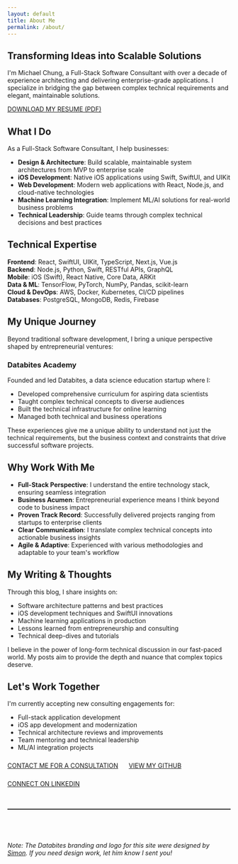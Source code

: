 ```yaml
---
layout: default
title: About Me
permalink: /about/
---
```


## Transforming Ideas into Scalable Solutions

I'm Michael Chung, a Full-Stack Software Consultant with over a decade of experience architecting and delivering enterprise-grade applications. I specialize in bridging the gap between complex technical requirements and elegant, maintainable solutions.

<a href="/assets/MichaelChungResume.pdf" class="btn btn-primary">DOWNLOAD MY RESUME (PDF)</a>

## What I Do

As a Full-Stack Software Consultant, I help businesses:

- **Design & Architecture**: Build scalable, maintainable system architectures from MVP to enterprise scale
- **iOS Development**: Native iOS applications using Swift, SwiftUI, and UIKit
- **Web Development**: Modern web applications with React, Node.js, and cloud-native technologies
- **Machine Learning Integration**: Implement ML/AI solutions for real-world business problems
- **Technical Leadership**: Guide teams through complex technical decisions and best practices

## Technical Expertise

**Frontend**: React, SwiftUI, UIKit, TypeScript, Next.js, Vue.js  
**Backend**: Node.js, Python, Swift, RESTful APIs, GraphQL  
**Mobile**: iOS (Swift), React Native, Core Data, ARKit  
**Data & ML**: TensorFlow, PyTorch, NumPy, Pandas, scikit-learn  
**Cloud & DevOps**: AWS, Docker, Kubernetes, CI/CD pipelines  
**Databases**: PostgreSQL, MongoDB, Redis, Firebase  

## My Unique Journey

Beyond traditional software development, I bring a unique perspective shaped by entrepreneurial ventures:

### Databites Academy
Founded and led Databites, a data science education startup where I:
- Developed comprehensive curriculum for aspiring data scientists
- Taught complex technical concepts to diverse audiences
- Built the technical infrastructure for online learning
- Managed both technical and business operations

These experiences give me a unique ability to understand not just the technical requirements, but the business context and constraints that drive successful software projects.

## Why Work With Me

- **Full-Stack Perspective**: I understand the entire technology stack, ensuring seamless integration
- **Business Acumen**: Entrepreneurial experience means I think beyond code to business impact
- **Proven Track Record**: Successfully delivered projects ranging from startups to enterprise clients
- **Clear Communication**: I translate complex technical concepts into actionable business insights
- **Agile & Adaptive**: Experienced with various methodologies and adaptable to your team's workflow

## My Writing & Thoughts

Through this blog, I share insights on:
- Software architecture patterns and best practices
- iOS development techniques and SwiftUI innovations
- Machine learning applications in production
- Lessons learned from entrepreneurship and consulting
- Technical deep-dives and tutorials

I believe in the power of long-form technical discussion in our fast-paced world. My posts aim to provide the depth and nuance that complex topics deserve.

## Let's Work Together

I'm currently accepting new consulting engagements for:
- Full-stack application development
- iOS app development and modernization
- Technical architecture reviews and improvements
- Team mentoring and technical leadership
- ML/AI integration projects

<div style="display: flex; gap: 24px; flex-wrap: wrap; margin-top: 24px; align-items: center;">
  <a href="mailto:michael.chung@databites.ca" class="btn btn-primary">CONTACT ME FOR A CONSULTATION</a>
  <a href="https://github.com/ArEnSc" class="btn" style="border: 1px solid var(--md-primary); color: var(--md-primary); margin: 0;" target="_blank">VIEW MY GITHUB</a>
  <a href="https://www.linkedin.com/in/michael-c-31662a38/" class="btn" style="border: 1px solid var(--md-primary); color: var(--md-primary); margin: 0;" target="_blank">CONNECT ON LINKEDIN</a>
</div>

<div style="margin: 48px 0;">
  <hr style="border: none; border-top: 1px solid rgba(0,0,0,0.1); margin: 0;">
</div>

<div style="padding-top: 24px;">
  <em>Note: The Databites branding and logo for this site were designed by <a href="https://dribbble.com/simc">Simon</a>. If you need design work, let him know I sent you!</em>
</div>